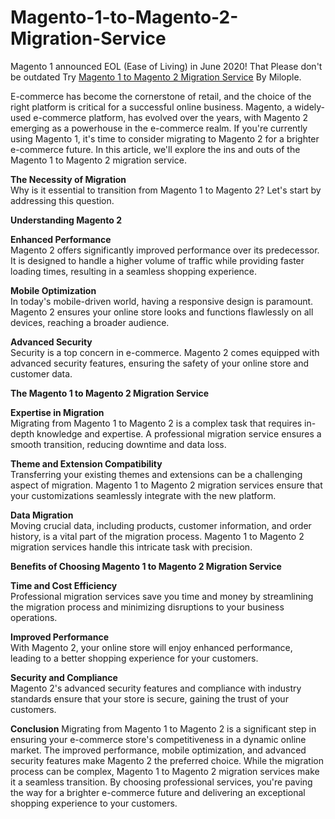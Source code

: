 # Magento-1-to-Magento-2-Migration-Service
Magento 1 announced EOL (Ease of Living) in June 2020! That Please don't be outdated Try [Magento 1 to Magento 2 Migration Service](https://www.milople.com/magento-2-migration-service.html) By Milople.

E-commerce has become the cornerstone of retail, and the choice of the right platform is critical for a successful online business. Magento, a widely-used e-commerce platform, has evolved over the years, with Magento 2 emerging as a powerhouse in the e-commerce realm. If you're currently using Magento 1, it's time to consider migrating to Magento 2 for a brighter e-commerce future. In this article, we'll explore the ins and outs of the Magento 1 to Magento 2 migration service.

**The Necessity of Migration**  
Why is it essential to transition from Magento 1 to Magento 2? Let's start by addressing this question.

**Understanding Magento 2**

**Enhanced Performance**  
Magento 2 offers significantly improved performance over its predecessor. It is designed to handle a higher volume of traffic while providing faster loading times, resulting in a seamless shopping experience.

**Mobile Optimization**  
In today's mobile-driven world, having a responsive design is paramount. Magento 2 ensures your online store looks and functions flawlessly on all devices, reaching a broader audience.

**Advanced Security**  
Security is a top concern in e-commerce. Magento 2 comes equipped with advanced security features, ensuring the safety of your online store and customer data.

**The Magento 1 to Magento 2 Migration Service**

**Expertise in Migration**  
Migrating from Magento 1 to Magento 2 is a complex task that requires in-depth knowledge and expertise. A professional migration service ensures a smooth transition, reducing downtime and data loss.

**Theme and Extension Compatibility**  
Transferring your existing themes and extensions can be a challenging aspect of migration. Magento 1 to Magento 2 migration services ensure that your customizations seamlessly integrate with the new platform.

**Data Migration**  
Moving crucial data, including products, customer information, and order history, is a vital part of the migration process. Magento 1 to Magento 2 migration services handle this intricate task with precision.

**Benefits of Choosing Magento 1 to Magento 2 Migration Service**

**Time and Cost Efficiency**  
Professional migration services save you time and money by streamlining the migration process and minimizing disruptions to your business operations.

**Improved Performance**  
With Magento 2, your online store will enjoy enhanced performance, leading to a better shopping experience for your customers.

**Security and Compliance**  
Magento 2's advanced security features and compliance with industry standards ensure that your store is secure, gaining the trust of your customers.

**Conclusion**
Migrating from Magento 1 to Magento 2 is a significant step in ensuring your e-commerce store's competitiveness in a dynamic online market. The improved performance, mobile optimization, and advanced security features make Magento 2 the preferred choice. While the migration process can be complex, Magento 1 to Magento 2 migration services make it a seamless transition. By choosing professional services, you're paving the way for a brighter e-commerce future and delivering an exceptional shopping experience to your customers.
